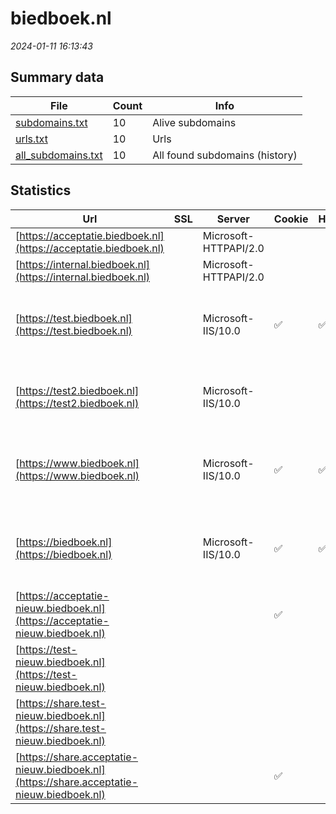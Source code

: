 # biedboek.nl
*2024-01-11 16:13:43*
## Summary data


| File       | Count | Info |
|------------|-------|------|
|[subdomains.txt](/data/biedboek.nl/subdomains.txt)|10|Alive subdomains|
|[urls.txt](/data/biedboek.nl/urls.txt)|10|Urls|
|[all_subdomains.txt](/data/biedboek.nl/all_subdomains.txt)|10|All found subdomains (history)|


## Statistics


| Url | SSL | Server | Cookie | HSTS | CSP | XFO | XXP | RP | Tech |Title |
|------------|-------|------|------|------|------|------|------|------|------|------|
|[https://acceptatie.biedboek.nl](https://acceptatie.biedboek.nl)| |Microsoft-HTTPAPI/2.0| | | | | | :white_check_mark: |Microsoft HTTPAPI:2.0|Not Found|
|[https://internal.biedboek.nl](https://internal.biedboek.nl)| |Microsoft-HTTPAPI/2.0| | | | | | :white_check_mark: |Microsoft HTTPAPI:2.0|Not Found|
|[https://test.biedboek.nl](https://test.biedboek.nl)| |Microsoft-IIS/10.0|:white_check_mark: |:white_check_mark: |:warning: | :white_check_mark: | :white_check_mark: | :white_check_mark: |HSTS IIS:10.0 Linkedin Ads Windows Server||
|[https://test2.biedboek.nl](https://test2.biedboek.nl)| |Microsoft-IIS/10.0| | | | | | :white_check_mark: |IIS:10.0 Microsoft ASP.NET Windows Server|Vastgoed en zake...|
|[https://www.biedboek.nl](https://www.biedboek.nl)| |Microsoft-IIS/10.0|:white_check_mark: |:white_check_mark: |:warning: | :white_check_mark: | :white_check_mark: | :white_check_mark: |HSTS IIS:10.0 Linkedin Ads Windows Server||
|[https://biedboek.nl](https://biedboek.nl)| |Microsoft-IIS/10.0|:white_check_mark: |:white_check_mark: |:warning: | :white_check_mark: | :white_check_mark: | :white_check_mark: |HSTS IIS:10.0 Linkedin Ads Windows Server|Document Moved|
|[https://acceptatie-nieuw.biedboek.nl](https://acceptatie-nieuw.biedboek.nl)| ||:white_check_mark: | |:warning: | :white_check_mark: | :white_check_mark: | :white_check_mark: |Azure React|Vastgoed en zake...|
|[https://test-nieuw.biedboek.nl](https://test-nieuw.biedboek.nl)| || | |:warning: | :white_check_mark: | :white_check_mark: | :white_check_mark: |React|Vastgoed en zake...|
|[https://share.test-nieuw.biedboek.nl](https://share.test-nieuw.biedboek.nl)| || | |:warning: | :white_check_mark: | :white_check_mark: | :white_check_mark: ||Vastgoed en zake...|
|[https://share.acceptatie-nieuw.biedboek.nl](https://share.acceptatie-nieuw.biedboek.nl)| ||:white_check_mark: | |:warning: | :white_check_mark: | :white_check_mark: | :white_check_mark: |Azure|Vastgoed en zake...|